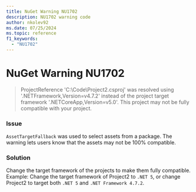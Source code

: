 ```yaml
---
title: NuGet Warning NU1702
description: NU1702 warning code
author: nkolev92
ms.date: 07/25/2024
ms.topic: reference
f1_keywords: 
  - "NU1702"
---
```


# NuGet Warning NU1702

> ProjectReference 'C:\Code\Project2.csproj' was resolved using '.NETFramework,Version=v4.7.2' instead of the project target framework '.NETCoreApp,Version=v5.0'.
> This project may not be fully compatible with your project.

### Issue

`AssetTargetFallback` was used to select assets from a package. The warning lets users know that the assets may not be 100% compatible.

### Solution

Change the target framework of the projects to make them fully compatible.
Example: Change the target framework of Project2 to `.NET 5`, or change Project2 to target both `.NET 5` and `.NET Framework 4.7.2`.
